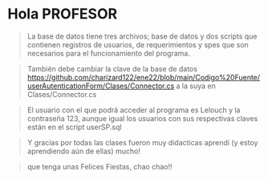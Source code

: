 # Hola PROFESOR

> La base de datos tiene tres archivos; base de datos y dos scripts que contienen registros de usuarios, de requerimientos y spes que son necesarios para el funcionamiento del programa.

> También debe cambiar la clave de la base de datos https://github.com/charizard122/ene22/blob/main/Codigo%20Fuente/userAutenticationForm/Clases/Connector.cs a la suya en Clases/Connector.cs

> El usuario con el que podrá acceder al programa es Lelouch y la contraseña 123, aunque igual los usuarios con sus respectivas claves están en el script userSP.sql

> Y gracias por todas las clases fueron muy didacticas aprendí (y estoy aprendiendo aún de ellas) mucho!

> que tenga unas Felices Fiestas, chao chao!!


